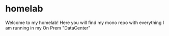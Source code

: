 # homelab

Welcome to my homelab! Here you will find my mono repo with everything I am running in my On Prem "DataCenter"